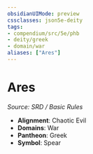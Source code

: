 ```yaml
---
obsidianUIMode: preview
cssclasses: json5e-deity
tags:
- compendium/src/5e/phb
- deity/greek
- domain/war
aliases: ["Ares"]
---
```

# Ares
*Source: SRD / Basic Rules* 

- **Alignment**: Chaotic Evil
- **Domains**: War
- **Pantheon**: Greek
- **Symbol**: Spear